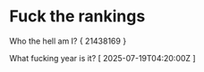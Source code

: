 # Fuck the rankings

Who the hell am I?
{ 21438169 }

What fucking year is it?
[ 2025-07-19T04:20:00Z ]
